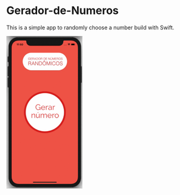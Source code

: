 # Gerador-de-Numeros

This is a simple app to randomly choose a number build with Swift.

<img src="/Gif/demo.gif" width="200" height="400"/>
